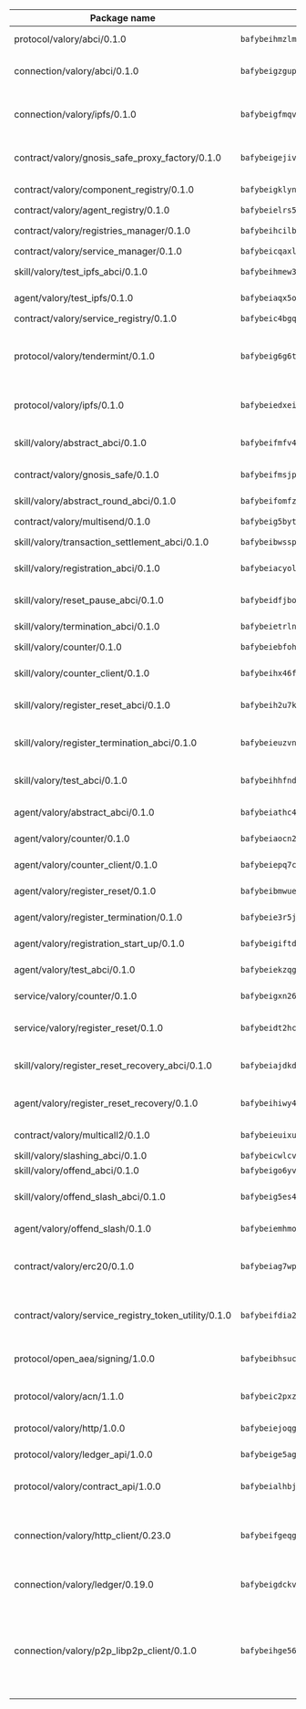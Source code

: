 | Package name                                                  | Package hash                                                  | Description                                                                                                                |
| ------------------------------------------------------------- | ------------------------------------------------------------- | -------------------------------------------------------------------------------------------------------------------------- |
| protocol/valory/abci/0.1.0                                    | `bafybeihmzlmmb4pdo3zkhg6ehuyaa4lhw7bfpclln2o2z7v3o6fcep26iu` | A protocol for ABCI requests and responses.                                                                                |
| connection/valory/abci/0.1.0                                  | `bafybeigzgupmh6kwwx4jbqkw7qri5vr6vz53xbi4uksulh6oiovdplmviu` | connection to wrap communication with an ABCI server.                                                                      |
| connection/valory/ipfs/0.1.0                                  | `bafybeigfmqvlzbp67fttccpl4hsu3zaztbxv6vd7ikzra2hfppfkalgpji` | A connection responsible for uploading and downloading files from IPFS.                                                    |
| contract/valory/gnosis_safe_proxy_factory/0.1.0               | `bafybeigejiv4fkksyjwmr6doo23kfpicfbktuwspbamasyvjusfdyjtrxy` | Gnosis Safe proxy factory (GnosisSafeProxyFactory) contract                                                                |
| contract/valory/component_registry/0.1.0                      | `bafybeigklynwl3mfav5yt5zdkrqe6rukv4ygdhpdusk66ojt4jj7tunxcy` | Component registry contract                                                                                                |
| contract/valory/agent_registry/0.1.0                          | `bafybeielrs5qih3r6qhnily6x4h4j4j6kux6eqr546homow4c5ljgfyljq` | Agent registry contract                                                                                                    |
| contract/valory/registries_manager/0.1.0                      | `bafybeihcilb27ekgoplmc43iog2zrus63fufql4rly2umbuj573nu3zpg4` | Registries Manager contract                                                                                                |
| contract/valory/service_manager/0.1.0                         | `bafybeicqaxlgnqwrv3uucb2wm36zrptg4p5kcuh44v6chqv5ius3z6x4yi` | Service Manager contract                                                                                                   |
| skill/valory/test_ipfs_abci/0.1.0                             | `bafybeihmew3jr554pjzsf7rmmcl7eyns6vt4vz4ser3kly6eqhrewz4yui` | IPFS e2e testing application.                                                                                              |
| agent/valory/test_ipfs/0.1.0                                  | `bafybeiaqx5ozce3lif4p6hcyeyhvdut72qemrcr6ayjra24btro3t32qyq` | Agent for testing the ABCI connection.                                                                                     |
| contract/valory/service_registry/0.1.0                        | `bafybeic4bgql6x5jotp43ddazybmyb7macifjzudavqll3547ayhawttpi` | Service Registry contract                                                                                                  |
| protocol/valory/tendermint/0.1.0                              | `bafybeig6g6twajlwssfbfp5rlnu5mwzuu5kgak5cs4fich7rlkx6whesnu` | A protocol for communication between two AEAs to share tendermint configuration details.                                   |
| protocol/valory/ipfs/0.1.0                                    | `bafybeiedxeismnx3k5ty4mvvhlqideixlhqmi5mtcki4lxqfa7uqh7p33u` | A protocol specification for IPFS requests and responses.                                                                  |
| skill/valory/abstract_abci/0.1.0                              | `bafybeifmfv4bgt5vzvgawlocksacqeadzg72zs4usvgjaf245hbbptpiki` | The abci skill provides a template of an ABCI application.                                                                 |
| contract/valory/gnosis_safe/0.1.0                             | `bafybeifmsjpgbifvk7y462rhfczvjvpigkdniavghhg5utza3hbnffioq4` | Gnosis Safe (GnosisSafeL2) contract                                                                                        |
| skill/valory/abstract_round_abci/0.1.0                        | `bafybeifomfz2zilfigoumetc3vylre332pak45fejkjetpjwpmbyjahd3m` | abstract round-based ABCI application                                                                                      |
| contract/valory/multisend/0.1.0                               | `bafybeig5byt5urg2d2bsecufxe5ql7f4mezg3mekfleeh32nmuusx66p4y` | MultiSend contract                                                                                                         |
| skill/valory/transaction_settlement_abci/0.1.0                | `bafybeibwsspdiluspibnie2u7hjlar5vngocqzeptpgqp7t6wfie3sgtqe` | ABCI application for transaction settlement.                                                                               |
| skill/valory/registration_abci/0.1.0                          | `bafybeiacyolq7q33frtiqka2og4tfycwkbe76ncjk2y5euozn6tisubnz4` | ABCI application for common apps.                                                                                          |
| skill/valory/reset_pause_abci/0.1.0                           | `bafybeidfjbo733c5u5whfxg5mz7tl47iahkjbfju6s6e4bapw7azjf3jum` | ABCI application for resetting and pausing app executions.                                                                 |
| skill/valory/termination_abci/0.1.0                           | `bafybeietrlnvpytoctqc5ivppomrrigmssa54nnu6fbrss6x7xaqeyaxoi` | Termination skill.                                                                                                         |
| skill/valory/counter/0.1.0                                    | `bafybeiebfoh53q4asxbed4rcs5l6o7lsyxr6g6wohmuthi5bwlomm2yt64` | The ABCI Counter application example.                                                                                      |
| skill/valory/counter_client/0.1.0                             | `bafybeihx46fr7vgqjxmymfah3hfmynzpzwe5fthi7mbc2cnev2gqgtngzy` | A client for the ABCI counter application.                                                                                 |
| skill/valory/register_reset_abci/0.1.0                        | `bafybeih2u7k6xlnvrzxram75npm66eoibck44dyd5n2hzwbuco7k53c2za` | ABCI application for dummy skill that registers and resets                                                                 |
| skill/valory/register_termination_abci/0.1.0                  | `bafybeieuzvnvkvpb2io5poqd4lhhlp4ysrdbnqugpdw3muqfecft7wcxja` | ABCI application for dummy skill that registers and resets                                                                 |
| skill/valory/test_abci/0.1.0                                  | `bafybeihhfndxh43rnb6qm2cdktiyuwfccp3tj3k6g2k7r376y2gj7bqobi` | ABCI application for testing the ABCI connection.                                                                          |
| agent/valory/abstract_abci/0.1.0                              | `bafybeiathc436dek2ewtzrzdjbdihwo2wpikgdvb4txpwtx36pyufhbie4` | The abstract ABCI AEA - for testing purposes only.                                                                         |
| agent/valory/counter/0.1.0                                    | `bafybeiaocn2og3ewa3bu26hbhpflbqnch5ud4y5jkgg3ekjn3baw7ejjgm` | The ABCI Counter example as an AEA                                                                                         |
| agent/valory/counter_client/0.1.0                             | `bafybeiepq7c4mgvzgb2u3uzm2t3czpicxodbds4ayjzbel3vuyqzdbhpdy` | The ABCI Counter example as an AEA                                                                                         |
| agent/valory/register_reset/0.1.0                             | `bafybeibmwuea76advq3ppcgcexwvfyfqwises3kcpwpt362e2asagsuk3q` | Register reset to replicate Tendermint issue.                                                                              |
| agent/valory/register_termination/0.1.0                       | `bafybeie3r5jy3nb4dgmbdisjkdq6dr5tlgwu353zlx2auqyowkfdkaoxie` | Register terminate to test the termination feature.                                                                        |
| agent/valory/registration_start_up/0.1.0                      | `bafybeigiftdsce2wdkmoyjnqiqcoidc36oyiaw2pjpo7oaggfdtqfh36ry` | Registration start-up ABCI example.                                                                                        |
| agent/valory/test_abci/0.1.0                                  | `bafybeiekzqg25yx4rzy5i23gyzqzar3fnqipezatqlo34cghercondc3cy` | Agent for testing the ABCI connection.                                                                                     |
| service/valory/counter/0.1.0                                  | `bafybeigxn26nci56glizztc4svbvgnkokdwmwcxmcb2avkaa44635w5beq` | A set of agents incrementing a counter                                                                                     |
| service/valory/register_reset/0.1.0                           | `bafybeidt2hcywjbbublb2qzsp3weq6gu6sjzm6iff5bdqxqu27kqqbp4ca` | Test and debug tendermint reset mechanism.                                                                                 |
| skill/valory/register_reset_recovery_abci/0.1.0               | `bafybeiajdkd4d6l6awbi3bglrrswyns4jqvskexx775q4hnwofj4k375l4` | ABCI application for dummy skill that registers and resets                                                                 |
| agent/valory/register_reset_recovery/0.1.0                    | `bafybeihiwy4oqahxglw7njx4bweie4kxqf6adjc25m7apfgwc27idty5qi` | Agent to showcase hard reset as a recovery mechanism.                                                                      |
| contract/valory/multicall2/0.1.0                              | `bafybeieuixuvy4tyrq6q5ekltjaj4bdoj7ypokt7l3z22xs5naxunqifni` | The MakerDAO multicall2 contract.                                                                                          |
| skill/valory/slashing_abci/0.1.0                              | `bafybeicwlcv5elkkfnvaentznryzt6wcsthcsgcizctdm6w3vid4klh3n4` | Slashing skill.                                                                                                            |
| skill/valory/offend_abci/0.1.0                                | `bafybeigo6yv5ebkrmcoarmjs5mf5bxonqhwun5bsfwlgjofbdwjj6ntgua` | Offend ABCI application.                                                                                                   |
| skill/valory/offend_slash_abci/0.1.0                          | `bafybeig5es4ac7i6ftlm4o33sbhzjy7yuryct2ssmj4crraydxseykpekq` | ABCI application used in order to test the slashing abci                                                                   |
| agent/valory/offend_slash/0.1.0                               | `bafybeiemhmoxy5jm46iwfx4qqh7qonzrfmolkmktkqotvi5ekh4wpe6xei` | Offend and slash to test the slashing feature.                                                                             |
| contract/valory/erc20/0.1.0                                   | `bafybeiag7wpfri44bwrx26374mnxyglmwxod6gu37foqkvloqr7oeldlgu` | The scaffold contract scaffolds a contract to be implemented by the developer.                                             |
| contract/valory/service_registry_token_utility/0.1.0          | `bafybeifdia2y5546tvk6xzxeaqzf2n5n7dutj2hdzbgenxohaqhjtnjqm4` | The scaffold contract scaffolds a contract to be implemented by the developer.                                             |
| protocol/open_aea/signing/1.0.0                               | `bafybeibhsucrrdhaiitnjb7t344ghp6zxgltxleoh4lo2e4pgs6qi235dy` | A protocol for communication between skills and decision maker.                                                            |
| protocol/valory/acn/1.1.0                                     | `bafybeic2pxzfc3voxl2ejhcqyf2ehm4wm5gxvgx7bliloiqi2uppmq6weu` | The protocol used for envelope delivery on the ACN.                                                                        |
| protocol/valory/http/1.0.0                                    | `bafybeiejoqgv7finfxo3rcvvovrlj5ccrbgxodjq43uo26ylpowsa3llfe` | A protocol for HTTP requests and responses.                                                                                |
| protocol/valory/ledger_api/1.0.0                              | `bafybeige5agrztgzfevyglf7mb4o7pzfttmq4f6zi765y4g2zvftbyowru` | A protocol for ledger APIs requests and responses.                                                                         |
| protocol/valory/contract_api/1.0.0                            | `bafybeialhbjvwiwcnqq3ysxcyemobcbie7xza66gaofcvla5njezkvhcka` | A protocol for contract APIs requests and responses.                                                                       |
| connection/valory/http_client/0.23.0                          | `bafybeifgeqgryx6b3s6eseyzyezygmeitcpt3tkor2eiycozoi6clgdrny` | The HTTP_client connection that wraps a web-based client connecting to a RESTful API specification.                        |
| connection/valory/ledger/0.19.0                               | `bafybeigdckv3e6bz6kfloz4ucqrsufft6k4jp6bwkbbcvh4fxvgbmzq3dm` | A connection to interact with any ledger API and contract API.                                                             |
| connection/valory/p2p_libp2p_client/0.1.0                     | `bafybeihge56dn3xep2dzomu7rtvbgo4uc2qqh7ljl3fubqdi2lq44gs5lq` | The libp2p client connection implements a tcp connection to a running libp2p node as a traffic delegate to send/receive envelopes to/from agents in the DHT. |
